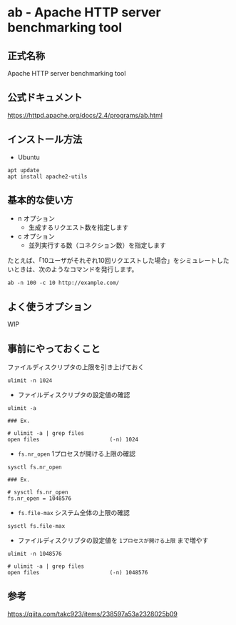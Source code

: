 # ab - Apache HTTP server benchmarking tool

## 正式名称

Apache HTTP server benchmarking tool

## 公式ドキュメント

https://httpd.apache.org/docs/2.4/programs/ab.html

## インストール方法

+ Ubuntu

```
apt update
apt install apache2-utils
```

## 基本的な使い方

+ n オプション
    + 生成するリクエスト数を指定します
+ c オプション
    + 並列実行する数（コネクション数）を指定します

たとえば、「10ユーザがそれぞれ10回リクエストした場合」をシミュレートしたいときは、次のようなコマンドを発行します。

```
ab -n 100 -c 10 http://example.com/
```

## よく使うオプション

WIP

## 事前にやっておくこと

ファイルディスクリプタの上限を引き上げておく

```
ulimit -n 1024
```

+ ファイルディスクリプタの設定値の確認

```
ulimit -a
```
```
### Ex.

# ulimit -a | grep files
open files                      (-n) 1024
```

+ `fs.nr_open` 1プロセスが開ける上限の確認

```
sysctl fs.nr_open
```
```
### Ex.

# sysctl fs.nr_open
fs.nr_open = 1048576
```

+ `fs.file-max` システム全体の上限の確認

```
sysctl fs.file-max
```

+ ファイルディスクリプタの設定値を `1プロセスが開ける上限` まで増やす

```
ulimit -n 1048576
```
```
# ulimit -a | grep files
open files                      (-n) 1048576
```


## 参考

https://qiita.com/takc923/items/238597a53a2328025b09
